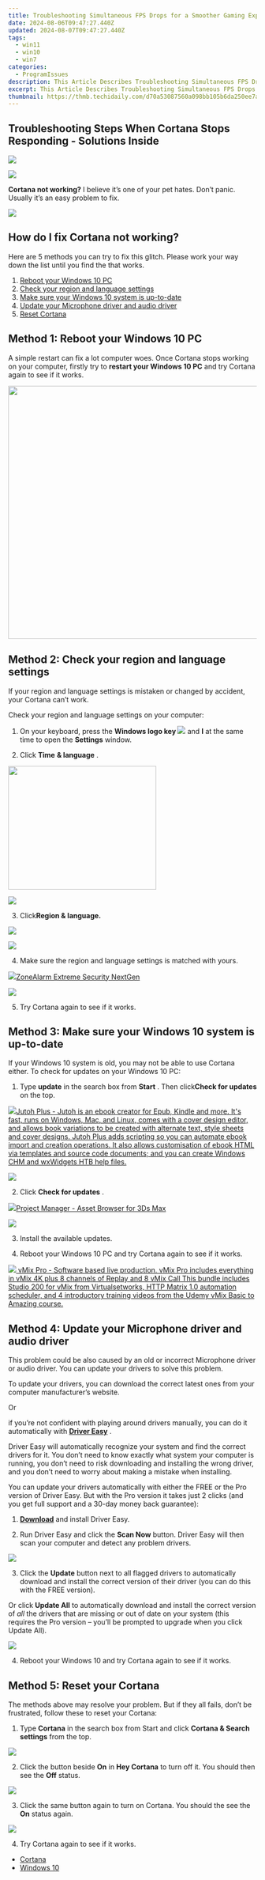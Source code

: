 ```yaml
---
title: Troubleshooting Simultaneous FPS Drops for a Smoother Gaming Experience
date: 2024-08-06T09:47:27.440Z
updated: 2024-08-07T09:47:27.440Z
tags:
  - win11
  - win10
  - win7
categories:
  - ProgramIssues
description: This Article Describes Troubleshooting Simultaneous FPS Drops for a Smoother Gaming Experience
excerpt: This Article Describes Troubleshooting Simultaneous FPS Drops for a Smoother Gaming Experience
thumbnail: https://thmb.techidaily.com/d70a53087560a098bb105b6da250ee7a060b663d95025554525e6d2ddaef6a7e.jpg
---
```


## Troubleshooting Steps When Cortana Stops Responding - Solutions Inside

<!-- affiliate ads begin -->
<a href="https://store.nero.com/order/checkout.php?PRODS=42296985&QTY=1&AFFILIATE=108875&CART=1"><img src="https://secure.avangate.com/images/merchant/9cea886b9f44a3c2df1163730ab64994/products/copy_nero_burning_rom_cart.png" border="0">
</a>
<!-- affiliate ads end -->
![](https://images.drivereasy.com/wp-content/uploads/2018/03/img_5ab9c0b620709.jpg)

**Cortana not working?**  I believe it’s one of your pet hates. Don’t panic. Usually it’s an easy problem to fix.

<!-- affiliate ads begin -->
<a href="https://shop.systoolsgroup.com/affiliate.php?ACCOUNT=SYSTOOBY&AFFILIATE=108875&PATH=https%3A%2F%2Fwww.systoolsgroup.com%3FAFFILIATE%3D108875%26RESOURCE%3DSysTools%2BOST%2BRecovery"><img src="https://www.systoolsgroup.com/box/ost-recovery.png" border="0"></a>
<!-- affiliate ads end -->
## How do I fix Cortana not working?

 Here are 5 methods you can try to fix this glitch. Please work your way down the list until you find the that works.

1. [Reboot your Windows 10 PC](https://tools.techidaily.com/drivereasy/download/)
2. [Check your region and language settings](https://tools.techidaily.com/drivereasy/download/)
3. [Make sure your Windows 10 system is up-to-date](https://tools.techidaily.com/drivereasy/download/)
4. [Update your Microphone driver and audio driver](https://tools.techidaily.com/drivereasy/download/)
5. [Reset Cortana](https://tools.techidaily.com/drivereasy/download/)

## Method 1: Reboot your Windows 10 PC

 A simple restart can fix a lot computer woes. Once Cortana stops working on your computer, firstly try to **restart your Windows 10 PC** and try Cortana again to see if it works.

<!-- affiliate ads begin -->
<a href="https://ephamedtechinc.pxf.io/c/5597632/2095369/26400" target="_top" id="2095369"><img src="//a.impactradius-go.com/display-ad/26400-2095369" border="0" alt="" width="1024" height="512"/></a><img height="0" width="0" src="https://imp.pxf.io/i/5597632/2095369/26400" style="position:absolute;visibility:hidden;" border="0" />
<!-- affiliate ads end -->
## Method 2: Check your region and language settings

 If your region and language settings is mistaken or changed by accident, your Cortana can’t work.

Check your region and language settings on your computer:

 1) On your keyboard, press the   **Windows logo key ![](https://images.drivereasy.com/wp-content/uploads/2017/08/img_59a516b53b983.png)** and **I** at the same time to open the **Settings** window.

 2) Click **Time** **& language** .

<!-- affiliate ads begin -->
<a href="https://caperobbin.sjv.io/c/5597632/2006118/18460" target="_top" id="2006118"><img src="//a.impactradius-go.com/display-ad/18460-2006118" border="0" alt="" width="300" height="250"/></a><img height="0" width="0" src="https://imp.pxf.io/i/5597632/2006118/18460" style="position:absolute;visibility:hidden;" border="0" />
<!-- affiliate ads end -->
![](https://images.drivereasy.com/wp-content/uploads/2017/09/img_59cb0e01c52cd.jpg)

 3) Click**Region & language.**

<!-- affiliate ads begin -->
<a href="https://secure.2checkout.com/order/checkout.php?PRODS=4621764&QTY=1&AFFILIATE=108875&CART=1"><img src="https://www.x-mirage.com/x-mirage/img/page-home.jpg" border="0"></a>
<!-- affiliate ads end -->
![](https://images.drivereasy.com/wp-content/uploads/2017/09/img_59cb0e40e249d.png)

4) Make sure the region and language settings is matched with yours.

<!-- affiliate ads begin -->
<a href="https://estore.zonealarm.com/order/checkout.php?PRODS=36245101&QTY=1&AFFILIATE=108875&CART=1"><img src="https://sc1.checkpoint.com/sc1/za/images/boxes/zang_box_trust.png" border="0">ZoneAlarm Extreme Security NextGen</a>
<!-- affiliate ads end -->
![](https://images.drivereasy.com/wp-content/uploads/2017/09/img_59cb0e71cb793.jpg)

5) Try Cortana again to see if it works.

## Method 3: Make sure your Windows 10 system is up-to-date

 If your Windows 10 system is old, you may not be able to use Cortana either. To check for updates on your Windows 10 PC:

 1) Type **update**  in the search box from **Start** . Then click**Check for updates** on the top.

<!-- affiliate ads begin -->
<a href="https://secure.2checkout.com/order/checkout.php?PRODS=4699091&QTY=1&AFFILIATE=108875&CART=1"><img src="https://secure.avangate.com/images/merchant/bccefcc1b1eee9eca3ae4f5c1a281482/products/1_jutoh-logo-1200x1600.jpg" border="0">Jutoh Plus -  Jutoh is an ebook creator for Epub, Kindle and more. It's fast, runs on Windows, Mac, and Linux, comes with a cover design editor, and allows book variations to be created with alternate text, style sheets and cover designs. Jutoh Plus adds scripting so you can automate ebook import and creation operations. It also allows customisation of ebook HTML via templates and source code documents; and you can create Windows CHM and wxWidgets HTB help files. </a>
<!-- affiliate ads end -->
![](https://images.drivereasy.com/wp-content/uploads/2017/09/img_59cb0f33c9a31.png)

 2) Click **Check for updates** .

<!-- affiliate ads begin -->
<a href="https://secure.2checkout.com/order/checkout.php?PRODS=4709458&QTY=1&AFFILIATE=108875&CART=1"><img src="https://3d-kstudio.com/wp-content/uploads/2014/02/Project-Manager-3D-Models-4-800x800.jpg" border="0">Project Manager - Asset Browser for 3Ds Max</a>
<!-- affiliate ads end -->
![](https://images.drivereasy.com/wp-content/uploads/2017/09/img_59cb0f7b03e67.jpg)

3) Install the available updates.

4) Reboot your Windows 10 PC and try Cortana again to see if it works.

<!-- affiliate ads begin -->
<a href="https://secure.2checkout.com/order/checkout.php?PRODS=30901410&QTY=1&AFFILIATE=108875&CART=1"> <img src="https://secure.avangate.com/images/merchant/ce9a6fb2becc2d235e62b125e9260102/products/copy_1_copy_vMixCallScreenshot1-large.jpg" border="0"> vMix Pro - Software based live production. vMix Pro includes everything in vMix 4K plus 8 channels of Replay and 8 vMix Call 
This bundle includes Studio 200 for vMix from Virtualsetworks, HTTP Matrix 1.0 automation scheduler, and 4 introductory training videos from the Udemy vMix Basic to Amazing course. </a>
<!-- affiliate ads end -->
## Method 4: Update your Microphone driver and audio driver

 This problem could be also caused by an old or incorrect Microphone driver or audio driver. You can update your drivers to solve this problem.

 To update your drivers, you can download the correct latest ones from your computer manufacturer’s website.

 Or

 if you’re not confident with playing around drivers manually, you can do it automatically with **[Driver Easy](https://tools.techidaily.com/drivereasy/download/)** .

 Driver Easy will automatically recognize your system and find the correct drivers for it. You don’t need to know exactly what system your computer is running, you don’t need to risk downloading and installing the wrong driver, and you don’t need to worry about making a mistake when installing.

 You can update your drivers automatically with either the FREE or the Pro version of Driver Easy. But with the Pro version it takes just 2 clicks (and you get full support and a 30-day money back guarantee):

 1) **[Download](https://tools.techidaily.com/drivereasy/download/)**   and install Driver Easy.

 2) Run Driver Easy and click the **Scan Now**   button. Driver Easy will then scan your computer and detect any problem drivers.

![](https://images.drivereasy.com/wp-content/uploads/2017/09/img_59c8cc9febab7.jpg)

3) Click the  **Update**  button next to all flagged drivers to automatically download and install the correct version of their driver (you can do this with the FREE version).

Or click  **Update All** to automatically download and install the correct version of  _all_   the drivers that are missing or out of date on your system (this requires the Pro version – you’ll be prompted to upgrade when you click Update All).

![](https://images.drivereasy.com/wp-content/uploads/2017/09/img_59cb1528c6d59.jpg)

4) Reboot your Windows 10 and try Cortana again to see if it works.

## Method 5: Reset your Cortana

 The methods above may resolve your problem. But if they all fails, don’t be frustrated, follow these to reset your Cortana:

 1) Type **Cortana**  in the search box from Start and click **Cortana & Search settings**  from the top.

![](https://images.drivereasy.com/wp-content/uploads/2017/09/img_59cb16d80e39a.png)

 2) Click the button beside **On** in **Hey Cortana** to turn off it. You should then see the **Off**  status.

![](https://images.drivereasy.com/wp-content/uploads/2017/09/img_59cb177220ba8.jpg)

 3) Click the same button again to turn on Cortana. You should the see the **On**  status again.

![](https://images.drivereasy.com/wp-content/uploads/2017/09/img_59cb180855417.png)

4) Try Cortana again to see if it works.

* [Cortana](https://tools.techidaily.com/drivereasy/download/)
* [Windows 10](https://tools.techidaily.com/drivereasy/download/)

<ins class="adsbygoogle"
     style="display:block"
     data-ad-format="autorelaxed"
     data-ad-client="ca-pub-7571918770474297"
     data-ad-slot="1223367746"></ins>



<ins class="adsbygoogle"
     style="display:block"
     data-ad-client="ca-pub-7571918770474297"
     data-ad-slot="8358498916"
     data-ad-format="auto"
     data-full-width-responsive="true"></ins>
